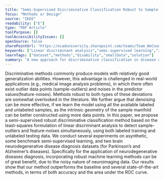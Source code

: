 ```yaml
---
title: "Semi-Supervised Discriminative Classification Robust to Sample-Outliers and Feature-Noises"
focus: "Methods or Design"
source: "IEEE"
readability: ["E"]
type: "PDF Article"
toolPurpose: []
toolAccessibilityIssues: []
openSource: false
sharePointUrl: "https://ocaduniversity.sharepoint.com/teams/Team_WeCount/Shared%20Documents/Resources%20and%20Tools/Literature%20(curated)/Semi-Supervised%20Discriminative%20Classi%EF%AC%81cation%20Robust%20to%20Sample-Outliers%20and%20Feature-Noises.pdf"
keywords: ["Linear discriminant analysis","semi-supervised learning","robust classification","feature selection","sample outlier detection","Alzheimer’s disease","Parkinson’s disease","biomarker identification","disease diagnosis","nuclear norm","regularization"]
learnTags: ["dataset","methods","disability","smallData","solution"]
summary: "A new approach for discriminative classification in disease diagnosis that is more robust against outliers and noise from this particular type of data.   "
---
```

Discriminative methods commonly produce models with relatively good generalization abilities. However, this advantage is challenged in real-world applications (e.g., medical image analysis problems), in which there often exist outlier data points (sample-outliers) and noises in the predictor values(feature-noises). Methods robust to both types of these deviations are somewhat overlooked in the literature. We further argue that denoising can be more effective, if we learn the model using all the available labeled and unlabeled samples, as the intrinsic geometry of the sample manifold can be better constructed using more data points. In this paper, we propose a semi-supervised robust discriminative classification method based on the least-squares formulation of linear discriminant analysis to detect sample-outliers and feature-noises simultaneously, using both labeled training and unlabeled testing data. We conduct several experiments on asynthetic, some benchmark semi-supervised learning, and two brain neurodegenerative disease diagnosis datasets (for Parkinson’s and Alzheimer’s diseases). Specifically for the application of neurodegenerative diseases diagnosis, incorporating robust machine learning methods can be of great benefit, due to the noisy nature of neuroimaging data. Our results show that our method outperforms the baseline and several state-of-the-art methods, in terms of both accuracy and the area under the ROC curve.
